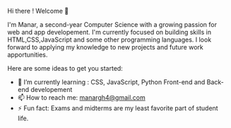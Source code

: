  Hi there ! Welcome  👋

  I'm Manar, a second-year Computer Science with a growing passion for web and app developement. I'm currently focused on building skills in HTML,CSS,JavaScript and some other programming languages.
  I look forward to applying my knowledge to new projects and future work apportunities.

Here are some ideas to get you started:

- 🌱 I’m currently learning : CSS, JavaScript, Python Front-end and Back-end developement 
- 📫 How to reach me: manargh4@gmail.com
- ⚡ Fun fact: Exams and midterms are my least favorite part of student life.
  
